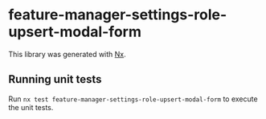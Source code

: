 # feature-manager-settings-role-upsert-modal-form

This library was generated with [Nx](https://nx.dev).

## Running unit tests

Run `nx test feature-manager-settings-role-upsert-modal-form` to execute the unit tests.
